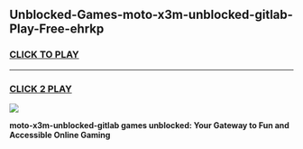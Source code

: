 
## Unblocked-Games-moto-x3m-unblocked-gitlab-Play-Free-ehrkp
<h3>
<a href="https://premium76.site?title=moto-x3m-unblocked-gitlab&ref=12A">CLICK TO PLAY</a></h3>
<hr>

<h3>
<a href="https://premium76.site?title=moto-x3m-unblocked-gitlab&ref=12A">CLICK 2 PLAY</a>
  
</h3>

<a href="https://premium76.site?title=moto-x3m-unblocked-gitlab&ref=12A"><img src="https://clearcache.store/games.png"></a>


**moto-x3m-unblocked-gitlab games unblocked: Your Gateway to Fun and Accessible Online Gaming**
